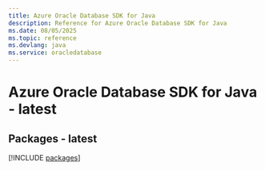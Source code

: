 ```yaml
---
title: Azure Oracle Database SDK for Java
description: Reference for Azure Oracle Database SDK for Java
ms.date: 08/05/2025
ms.topic: reference
ms.devlang: java
ms.service: oracledatabase
---
```

# Azure Oracle Database SDK for Java - latest
## Packages - latest
[!INCLUDE [packages](oracle-database-index.md)]